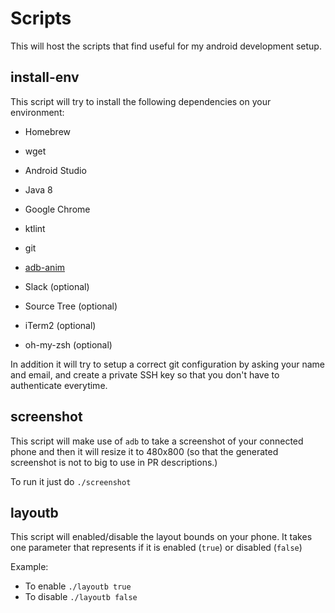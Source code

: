 # Scripts

This will host the scripts that find useful for my android development setup.

## install-env

This script will try to install the following dependencies on your environment:
- Homebrew
- wget
- Android Studio
- Java 8
- Google Chrome
- ktlint
- git
- [adb-anim](https://medium.com/@danielhorowitzz/adb-anim-a-homebrew-tap-for-toggling-android-animations-69864c65f9a5)

- Slack (optional)
- Source Tree (optional)
- iTerm2 (optional)
- oh-my-zsh (optional)

In addition it will try to setup a correct git configuration by asking your name and email, and create a private SSH key so that you don't have to authenticate everytime.

## screenshot

This script will make use of `adb` to take a screenshot of your connected phone and then it will resize it to 480x800 (so that the generated screenshot is not to big to use in PR descriptions.)

To run it just do `./screenshot`

## layoutb 

This script will enabled/disable the layout bounds on your phone. It takes one parameter that represents if it is enabled (`true`) or disabled (`false`)

Example:

- To enable `./layoutb true`
- To disable `./layoutb false`
